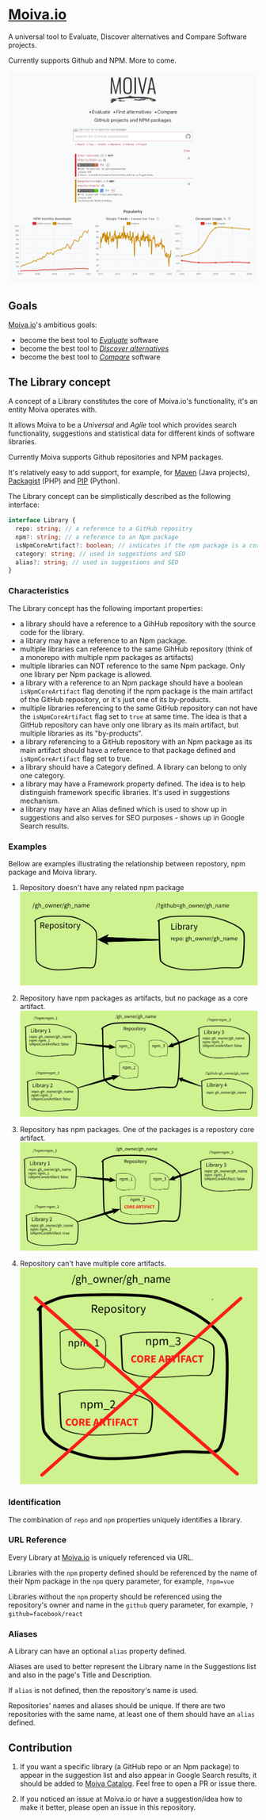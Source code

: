 # [Moiva.io](https://moiva.io/)

A universal tool to Evaluate, Discover alternatives and Compare Software projects.

Currently supports Github and NPM. More to come.

![Screenshot of Moiva.io with charts](./screenshot.png)

## Goals
[Moiva.io](https://moiva.io/)'s ambitious goals:
- become the best tool to <ins>*Evaluate*</ins> software
- become the best tool to <ins>*Discover alternatives*</ins>
- become the best tool to <ins>*Compare*</ins> software

## The Library concept
A concept of a Library constitutes the core of Moiva.io's functionality, it's an entity Moiva operates with.

It allows Moiva to be a *Universal* and *Agile* tool which provides search functionality, suggestions and statistical data for different kinds of software libraries. 

Currently Moiva supports Github repositories and NPM packages. 

It's relatively easy to add support, for example, for [Maven](https://mvnrepository.com/) (Java projects), [Packagist](https://packagist.org/) (PHP) and [PIP](https://pypi.org/) (Python).

The Library concept can be simplistically described as the following interface:
```ts
interface Library {
  repo: string; // a reference to a GitHub repositry
  npm?: string; // a reference to an Npm package
  isNpmCoreArtifact?: boolean; // indicates if the npm package is a core artifact of the GihHub repository
  category: string; // used in suggestions and SEO
  alias?: string; // used in suggestions and SEO
}
```

### Characteristics
The Library concept has the following important properties:
- a library should have a reference to a GihHub repository with the source code for the library.
- a library may have a reference to an Npm package.
- multiple libraries can reference to the same GihHub repository (think of a monorepo with multiple npm packages as artifacts)
- multiple libraries can NOT reference to the same Npm package. Only one library per Npm package is allowed.
- a library with a reference to an Npm package should have a boolean `isNpmCoreArtifact` flag denoting if the npm package is the main artifact of the GitHub repository, or it's just one of its by-products. 
- multiple libraries referencing to the same GitHub repository can not have the `isNpmCoreArtifact` flag set to `true` at same time. The idea is that a GitHub repository can have only one library as its main artifact, but multiple libraries as its "by-products".
- a library referencing to a GitHub repository with an Npm package as its main artifact should have a reference to that package defined and `isNpmCoreArtifact` flag set to true.
- a library should have a Category defined. A library can belong to only one category.
- a library may have a Framework property defined. The idea is to help distinguish framework specific libraries. It's used in suggestions mechanism.
- a library may have an Alias defined which is used to show up in suggestions and also serves for SEO purposes - shows up in Google Search results.

### Examples
Bellow are examples illustrating the relationship between repostory, npm package and Moiva library.
1. Repository doesn't have any related npm package
![image illustrating relationship between a repostory and Moiva library](./readme-files/no-npm.png)

2. Repository have npm packages as artifacts, but no package as a core artifact.
![image illustrating relationship between a repostory and Moiva library](./readme-files/npm.png)

3. Repository has npm packages. One of the packages is a repostory core artifact.
![image illustrating relationship between a repostory and Moiva library](./readme-files/npm-core-artifact.png)

4. Repository can't have multiple core artifacts.
![image illustrating relationship between a repostory and Moiva library](./readme-files/no-multiple-core-artifacts.png)

### Identification
The combination of `repo` and `npm` properties uniquely identifies a library.


### URL Reference
Every Library at [Moiva.io](https://moiva.io/) is uniquely referenced via URL.

Libraries with the `npm` property defined should be referenced by the name of their Npm package in the `npm` query parameter, for example, `?npm=vue`

Libraries without the `npm` property should be referenced using the repository's owner and name in the `github` query parameter, for example, `?github=facebook/react`


### Aliases
A Library can have an optional `alias` property defined.

Aliases are used to better represent the Library name in the Suggestions list and also in the page's Title and Description.

If `alias` is not defined, then the repository's name is used.

Repositories' names and aliases should be unique. If there are two repositories with the same name, at least one of them should have an `alias` defined.

## Contribution
1. If you want a specific library (a GitHub repo or an Npm package) to appear in the suggestion list and also appear in Google Search results, it should be added to [Moiva Catalog](https://github.com/aantipov/moiva-catalog).
Feel free to open a PR or issue there.

2. If you noticed an issue at Moiva.io or have a suggestion/idea how to make it better, please open an issue in this repository.
